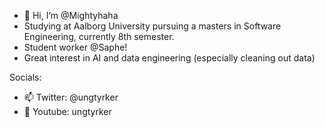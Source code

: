 - 👋 Hi, I’m @Mightyhaha
- Studying at Aalborg University pursuing a masters in Software Engineering, currently 8th semester.
- Student worker @Saphe!
- Great interest in AI and data engineering (especially cleaning out data)

Socials:
- 📫 Twitter: @ungtyrker
- 🎥 Youtube: ungtyrker
